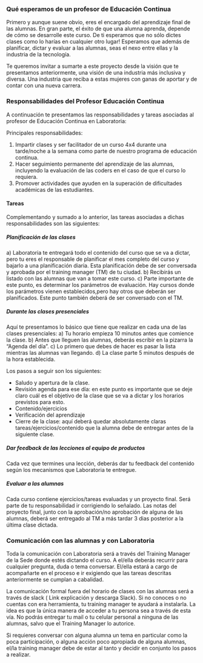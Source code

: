 
### Qué esperamos de un profesor de Educación Continua

Primero y aunque suene obvio, eres el encargado del aprendizaje final de las alumnas. En gran parte, el éxito de que una alumna aprenda, depende de cómo se desarrolle este curso.
De ti esperamos que no sólo dictes clases como lo harías en cualquier otro lugar! 
Esperamos que además de planificar, dictar y evaluar a las alumnas, seas el nexo entre ellas y la industria de la tecnología.

Te queremos invitar a sumarte a este proyecto desde la visión que te presentamos anteriormente, una visión de una industria más inclusiva y diversa. Una industria que reciba a estas mujeres con ganas de aportar y de contar con una nueva carrera.

### Responsabilidades del Profesor Educación Continua

A continuación te presentamos las responsabilidades y tareas asociadas al profesor de  Educación Continua en Laboratoria:

Principales responsabilidades:

1) Impartir clases y ser facilitador de un curso 4x4 durante una tarde/noche a la semana como parte de nuestro programa de educación continua.
2) Hacer seguimiento permanente del aprendizaje de las alumnas, incluyendo la evaluación de las coders en el caso de que el curso lo requiera.
3) Promover actividades que ayuden en la superación de dificultades académicas de las estudiantes.

#### Tareas

Complementando y sumado a lo anterior, las tareas asociadas a dichas responsabilidades son las siguientes:

##### Planificación de las clases
a) Laboratoria te entregará todo el contenido del curso que se va a dictar, pero tu eres el responsable de planificar el mes completo del curso y bajarlo  a una planificación diaria. Esta planificación debe de ser conversada y aprobada por el training manager (TM) de tu ciudad.
b) Recibirás un listado con las alumnas que van a tomar este curso.
c) Parte importante de este punto, es determinar los parámetros de evaluación. Hay cursos donde los parámetros vienen establecidos,pero hay otros que deberán ser planificados. Este punto también deberá de ser conversado con el TM.

##### Durante las clases presenciales
Aquí te presentamos lo básico que tiene que realizar en cada una de las clases presenciales:
a) Tu horario empieza 10 minutos antes que comience la clase.
b) Antes que lleguen las alumnas, deberás escribir en la pizarra la “Agenda del día”.
c) Lo primero que debes de hacer es pasar la lista mientras las alumnas van llegando.
d) La clase parte 5 minutos después de la hora establecida.

Los pasos a seguir son los siguientes:

- Saludo y apertura de la clase.
- Revisión agenda para ese día: en este punto es importante que se deje claro cuál es el objetivo de la clase que se va a dictar y los horarios previstos para esto.
- Contenido/ejercicios
- Verificación del aprendizaje
- Cierre de la clase: aquí deberá quedar absolutamente claras tareas/ejercicios/contenido que la alumna debe de entregar antes de la siguiente clase.

##### Dar feedback de las lecciones al equipo de productos
Cada vez que termines una lección, deberás dar tu feedback del contenido según los mecanismos que Laboratoria te entregue.

##### Evaluar a las alumnas
Cada curso contiene ejercicios/tareas evaluadas y un proyecto final. Será parte de tu responsabilidad ir corrigiendo lo señalado. 
Las notas del proyecto final, junto con la aprobación/no aprobación de alguna de las alumnas, deberá ser entregado al TM a más tardar 3 dias posterior a la última clase dictada. 

### Comunicación con las alumnas y con Laboratoria

Toda la comunicación con Laboratoria será a través del Training Manager de la Sede donde estés dictando el curso. A el/ella deberás recurrir para cualquier pregunta, duda o tema conversar. El/ella estará a cargo de acompañarte en el proceso e ir exigiendo que las tareas descritas anteriormente se cumplan a cabalidad.

La comunicación formal fuera del horario de clases con las alumnas será a través de slack ( Link explicación y descarga Slack). Si no conoces o no cuentas con era herramienta,  tu training manager te ayudará a instalarla.  La idea es que la única manera de acceder a tu persona sea a través de esta vía. No podrás entregar tu mail o tu celular personal a ninguna de las alumnas, salvo que el Training Manager lo autorice. 

Si requieres conversar con alguna alumna un tema en particular como la poca participación, o alguna acción poco apropiada de alguna alumnas, el/la training manager debe de estar al tanto y decidir en conjunto los pasos a realizar.

